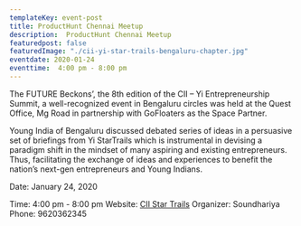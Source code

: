```yaml
---
templateKey: event-post
title: ProductHunt Chennai Meetup
description:  ProductHunt Chennai Meetup
featuredpost: false
featuredImage: "./cii-yi-star-trails-bengaluru-chapter.jpg"
eventdate: 2020-01-24
eventtime:  4:00 pm - 8:00 pm
---
```


<!--StartFragment-->

The FUTURE Beckons’, the 8th edition of the CII – Yi Entrepreneurship Summit, a well-recognized event in Bengaluru circles was held at the Quest Office, Mg Road in partnership with GoFloaters as the Space Partner.

Young India of Bengaluru discussed debated series of ideas in a persuasive set of briefings from Yi StarTrails which is instrumental in devising a paradigm shift in the mindset of many aspiring and existing entrepreneurs. Thus, facilitating the exchange of ideas and experiences to benefit the nation’s next-gen entrepreneurs and Young Indians.

Date: January 24, 2020

Time: 4:00 pm - 8:00 pm
Website: [CII Star Trails](https://www.facebook.com/search/top/?q=CII%20Yi%20Star%20Trails)
Organizer: Soundhariya
Phone: 9620362345
<!--EndFragment-->
